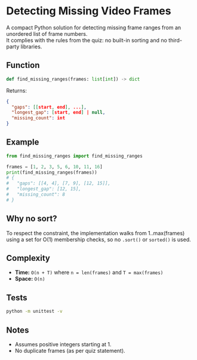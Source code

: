 # Detecting Missing Video Frames

A compact Python solution for detecting missing frame ranges from an unordered list of frame numbers.  
It complies with the rules from the quiz: no built-in sorting and no third-party libraries.

## Function
```python
def find_missing_ranges(frames: list[int]) -> dict
```
Returns:
```json
{
  "gaps": [[start, end], ...],
  "longest_gap": [start, end] | null,
  "missing_count": int
}
```

## Example
```python
from find_missing_ranges import find_missing_ranges

frames = [1, 2, 3, 5, 6, 10, 11, 16]
print(find_missing_ranges(frames))
# {
#   "gaps": [[4, 4], [7, 9], [12, 15]],
#   "longest_gap": [12, 15],
#   "missing_count": 8
# }
```

## Why no sort?
To respect the constraint, the implementation walks from 1..max(frames) using a set for O(1) membership checks, so no `.sort()` or `sorted()` is used.

## Complexity
- **Time:** `O(n + T)` where `n = len(frames)` and `T = max(frames)`
- **Space:** `O(n)`

## Tests
```bash
python -m unittest -v
```

## Notes
- Assumes positive integers starting at 1.
- No duplicate frames (as per quiz statement).
